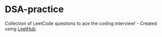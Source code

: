 # DSA-practice
Collection of LeetCode questions to ace the coding interview! - Created using [LeetHub](https://github.com/QasimWani/LeetHub).

